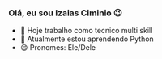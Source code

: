 ### Olá, eu sou Izaias Ciminio 😉

- 💼 Hoje trabalho como tecnico multi skill
- 🌱 Atualmente estou aprendendo Python
- 😄 Pronomes: Ele/Dele
